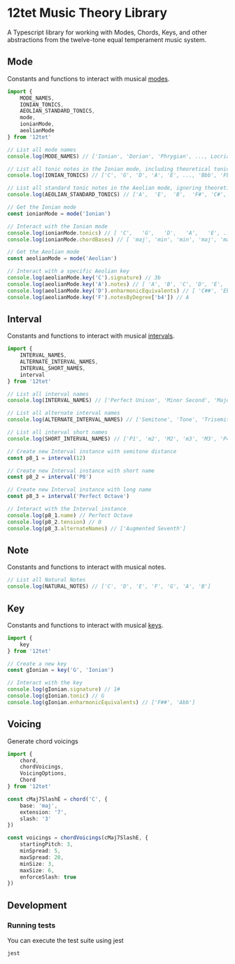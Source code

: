 # 12tet Music Theory Library

A Typescript library for working with Modes, Chords, Keys, and other abstractions from the twelve-tone equal temperament music system. 

## Mode

Constants and functions to interact with musical [modes](https://en.wikipedia.org/wiki/Mode_(music)).

```typescript
import {
    MODE_NAMES,
    IONIAN_TONICS,
    AEOLIAN_STANDARD_TONICS,
    mode,
    ionianMode,
    aeolianMode
} from '12tet'

// List all mode names
console.log(MODE_NAMES) // ['Ionian', 'Dorian', 'Phrygian', ..., Locrian]

// List all tonic notes in the Ionian mode, including theoretical tonic notes
console.log(IONIAN_TONICS) // ['C', 'G', 'D', 'A', 'E', ..., 'Bbb', 'Fb']

// List all standard tonic notes in the Aeolian mode, ignoring theoretical tonic notes
console.log(AEOLIAN_STANDARD_TONICS) // ['A',  'E',  'B',  'F#', 'C#', ..., 'Bb', 'F']

// Get the Ionian mode
const ionianMode = mode('Ionian')

// Interact with the Ionian mode
console.log(ionianMode.tonics) // [ 'C',   'G',   'D',   'A',   'E', ..., 'Abb', 'Ebb', 'Bbb', 'Fb' ]
console.log(ionianMode.chordBases) // [ 'maj', 'min', 'min', 'maj', 'maj', 'min', 'dim' ]

// Get the Aeolian mode
const aeolianMode = mode('Aeolian')

// Interact with a specific Aeolian key
console.log(aeolianMode.key('C').signature) // 3b
console.log(aeolianMode.key('A').notes) // [ 'A', 'B', 'C', 'D', 'E', 'F', 'G' ]
console.log(aeolianMode.key('D').enharmonicEquivalents) // [ 'C##', 'Ebb' ]
console.log(aeolianMode.key('F').notesByDegree['b4']) // A
```

## Interval

Constants and functions to interact with musical [intervals](https://en.wikipedia.org/wiki/Interval_(music)).

```typescript
import {
    INTERVAL_NAMES,
    ALTERNATE_INTERVAL_NAMES,
    INTERVAL_SHORT_NAMES,
    interval
} from '12tet'

// List all interval names
console.log(INTERVAL_NAMES) // ['Perfect Unison', 'Minor Second', 'Major Second', ..., 'Major Seventh', 'Perfect Octave']

// List all alternate interval names
console.log(ALTERNATE_INTERVAL_NAMES) // ['Semitone', 'Tone', 'Trisemitone', 'Tritone', ..., 'Half Step', 'Whole Step']

// List all interval short names
console.log(SHORT_INTERVAL_NAMES) // ['P1', 'm2', 'M2', 'm3', 'M3', 'P4', ..., M7, P8]

// Create new Interval instance with semitone distance
const p8_1 = interval(12)

// Create new Interval instance with short name
const p8_2 = interval('P8')

// Create new Interval instance with long name
const p8_3 = interval('Perfect Octave')

// Interact with the Interval instance
console.log(p8_1.name) // Perfect Octave
console.log(p8_2.tension) // 0
console.log(p8_3.alternateNames) // ['Augmented Seventh']
```

## Note

Constants and functions to interact with musical notes.

```typescript
// List all Natural Notes
console.log(NATURAL_NOTES) // ['C', 'D', 'E', 'F', 'G', 'A', 'B']
```

## Key

Constants and functions to interact with musical [keys](https://en.wikipedia.org/wiki/Key_(music)).

```typescript
import {
    key
} from '12tet'

// Create a new key
const gIonian = key('G', 'Ionian')

// Interact with the key
console.log(gIonian.signature) // 1#
console.log(gIonian.tonic) // G
console.log(gIonian.enharmonicEquivalents) // ['F##', 'Abb']
```

## Voicing

Generate chord voicings

```typescript
import {
    chord,
    chordVoicings,
    VoicingOptions,
    Chord
} from '12tet'

const cMaj7SlashE = chord('C', {
    base: 'maj',
    extension: '7',
    slash: '3'
})

const voicings = chordVoicings(cMaj7SlashE, {
    startingPitch: 3,
    minSpread: 5,
    maxSpread: 20,
    minSize: 3,
    maxSize: 6,
    enforceSlash: true
})
```

## Development

### Running tests

You can execute the test suite using jest
```shell
jest
```